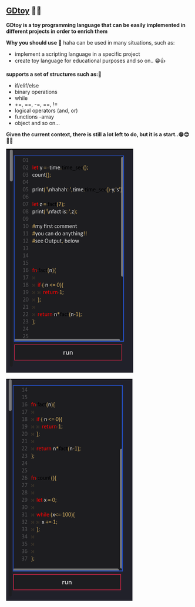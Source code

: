 ## [GDtoy](https://github.com/JstnJrg/GDtoy/archive/refs/heads/main.zip) 👀✨
**GDtoy is a toy programming language that can be easily implemented in different projects in order to enrich them**


**Why you should use** 🎁
haha can be used in many situations, such as:

- implement a scripting language in a specific project
- create toy language for educational purposes and so on.. 😁👍

**supports a set of structures such as:🤞**
- if/elif/else
- binary operations
- while
- +=, ==, -=, ==, !=
- logical operators (and, or)
- functions
-array
- object
and so on...

**Given the current context, there is still a lot left to do, but it is a start..😁😊🐱‍🏍**

![Image 1](https://raw.githubusercontent.com/JstnJrg/GDtoy/main/scrsht/1.PNG)

![Image 2](https://raw.githubusercontent.com/JstnJrg/GDtoy/main/scrsht/2.PNG)
